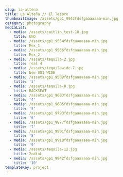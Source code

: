 ```yaml
---
slug: la-altena
title: La Alteña // El Tesoro
thumbnailImage: /assets/gp1_9942fdsfgaaaaaaa-min.jpg
category: photography
mediaList:
  - media: /assets/caitlin_test-10.jpg
    title: UNO
  - media: /assets/gp1_9554fdsfgaaaaaaa-min.jpg
    title: Mex_1
  - media: /assets/gp1_9566fdsfgaaaaaaa-min.jpg
    title: Mex_2
  - media: /assets/tequila-2.jpg
    title: real 4
  - media: /assets/tequilawide-7.jpg
    title: New 001 WIDE
  - media: /assets/gp1_9589fdsfgaaaaaaa-min.jpg
    title: '3'
  - media: /assets/tequila-8.jpg
    title: BACKSEAT
  - media: /assets/gp1_9603fdsfgaaaaaaa-min.jpg
    title: '4'
  - media: /assets/gp1_9685fdsfgaaaaaaa-min.jpg
    title: '5'
  - media: /assets/gp1_9793fdsfgaaaaaaa-min.jpg
    title: '6'
  - media: /assets/gp1_9877fdsfgaaaaaaa-min.jpg
    title: '7'
  - media: /assets/gp1_9901fdsfgaaaaaaa-min.jpg
    title: '8'
  - media: /assets/gp1_9918fdsfgaaaaaaa-min.jpg
    title: '9'
  - media: /assets/tequila-12.jpg
    title: 2ndtoL
  - media: /assets/gp1_9942fdsfgaaaaaaa-min.jpg
    title: '10'
templateKey: project
---
```


